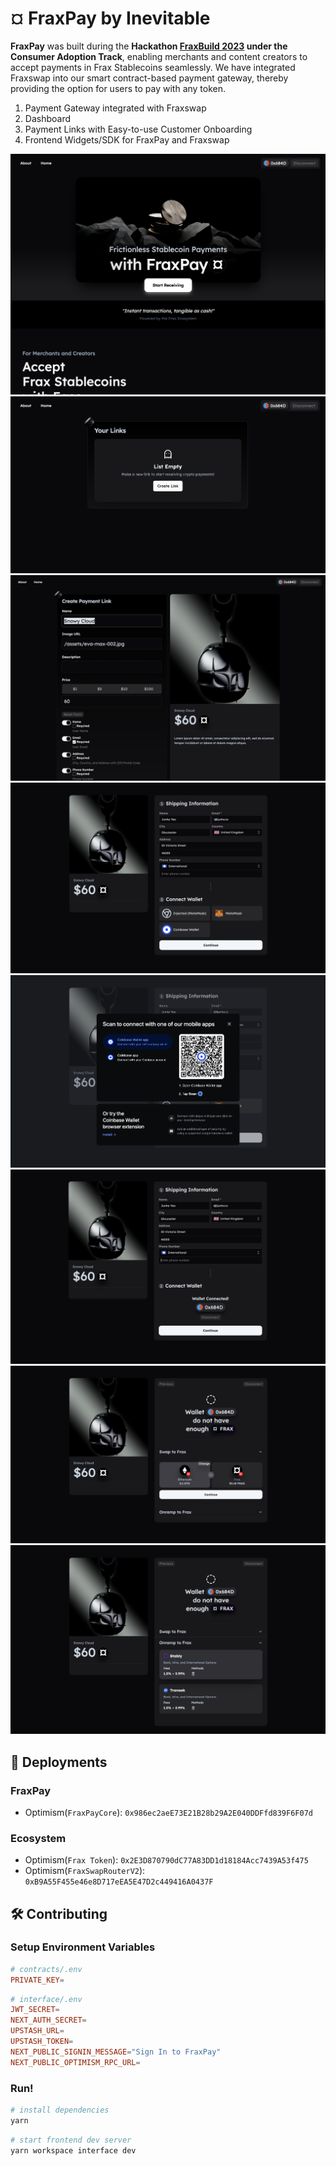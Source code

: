 # ¤ FraxPay by Inevitable

**FraxPay** was built during the **Hackathon [FraxBuild 2023](https://dorahacks.io/hackathon/fraxbuild/track) under the Consumer Adoption Track**, enabling merchants and content creators to accept payments in Frax Stablecoins seamlessly. We have integrated Fraxswap into our smart contract-based payment gateway, thereby providing the option for users to pay with any token.

1. Payment Gateway integrated with Fraxswap
2. Dashboard
3. Payment Links with Easy-to-use Customer Onboarding
4. Frontend Widgets/SDK for FraxPay and Fraxswap

![](.github/assets/landing.png)
![](.github/assets/list.png)
![](.github/assets/create.png)
![](.github/assets/shipping-connect-1.png)
![](.github/assets/shipping-connect-2.png)
![](.github/assets/connect-wallet.png)
![](.github/assets/insufficient-amount-swap.png)
![](.github/assets/insufficient-amount-onramp.png)

## 🔴 Deployments

### FraxPay

- Optimism(`FraxPayCore`): `0x986ec2aeE73E21B28b29A2E040DDFfd839F6F07d`

### Ecosystem

- Optimism(`Frax Token`): `0x2E3D870790dC77A83DD1d18184Acc7439A53f475`
- Optimism(`FraxSwapRouterV2`): `0xB9A55F455e46e8D717eEA5E47D2c449416A0437F`

## 🛠️ Contributing

### Setup Environment Variables

```conf
# contracts/.env
PRIVATE_KEY=
```

```conf
# interface/.env
JWT_SECRET=
NEXT_AUTH_SECRET=
UPSTASH_URL=
UPSTASH_TOKEN=
NEXT_PUBLIC_SIGNIN_MESSAGE="Sign In to FraxPay"
NEXT_PUBLIC_OPTIMISM_RPC_URL=
```

### Run!

```bash
# install dependencies
yarn
```

```bash
# start frontend dev server
yarn workspace interface dev
```
